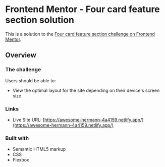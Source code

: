 # Frontend Mentor - Four card feature section solution

This is a solution to the [Four card feature section challenge on Frontend Mentor](https://www.frontendmentor.io/challenges/four-card-feature-section-weK1eFYK). 


## Overview

### The challenge

Users should be able to:

- View the optimal layout for the site depending on their device's screen size



### Links
- Live Site URL: [https://awesome-hermann-4a4159.netlify.app/](https://awesome-hermann-4a4159.netlify.app/)


### Built with

- Semantic HTML5 markup
- CSS 
- Flexbox





